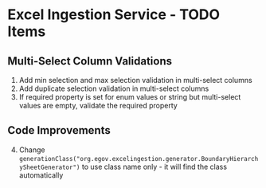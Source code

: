 # Excel Ingestion Service - TODO Items

## Multi-Select Column Validations
1. Add min selection and max selection validation in multi-select columns
2. Add duplicate selection validation in multi-select columns
3. If required property is set for enum values or string but multi-select values are empty, validate the required property

## Code Improvements
4. Change `generationClass("org.egov.excelingestion.generator.BoundaryHierarchySheetGenerator")` to use class name only - it will find the class automatically